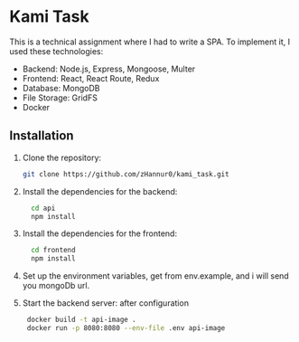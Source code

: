 # Kami Task

This is a technical assignment where I had to write a SPA. To implement it, I used these technologies:

- Backend: Node.js, Express, Mongoose, Multer
- Frontend: React, React Route, Redux
- Database: MongoDB
- File Storage: GridFS
- Docker

## Installation

1. Clone the repository:
   ```bash
   git clone https://github.com/zHannur0/kami_task.git

2. Install the dependencies for the backend:
   ```bash
     cd api
     npm install

2. Install the dependencies for the frontend:
   ```bash
     cd frontend
     npm install

3. Set up the environment variables, get from env.example, and i will send you mongoDb url.

4. Start the backend server: after configuration
   ```bash
    docker build -t api-image . 
    docker run -p 8080:8080 --env-file .env api-image

   

   
